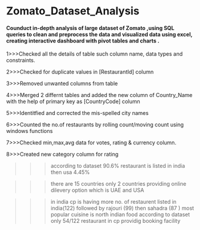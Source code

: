 # Zomato_Dataset_Analysis
#### Counduct in-depth analysis of large dataset of Zomato ,using SQL queries to clean and preprocess the data and visualized data using excel, creating interactive dashboard with pivot tables and charts .


1>>>Checked all the details of table such column name, data types and constraints.

2>>>Checked for duplicate values in [RestaurantId] column

3>>>Removed unwanted columns from table

4>>>Merged 2 differnt tables and added the new column of Country_Name with the help of primary key as [CountryCode] column

5>>>Identitfied and corrected the mis-spelled city names

6>>>Counted the no.of restaurants by rolling count/moving count using windows functions

7>>>Checked min,max,avg data for votes, rating & currency column.

8>>>Created new category column for rating


>>> according to dataset 90.6% restaurant is listed in india 
then usa 4.45%

>>>there are 15 countries only 2 countries providing online dilevery option
which is UAE and USA

>>> in india cp is having more no. of restaurent listed in india(122) followed by rajouri (99) then sahadra (87 )
most popular cuisine is north indian food according to dataset 
only 54/122 restaurant in cp providig booking facility 
